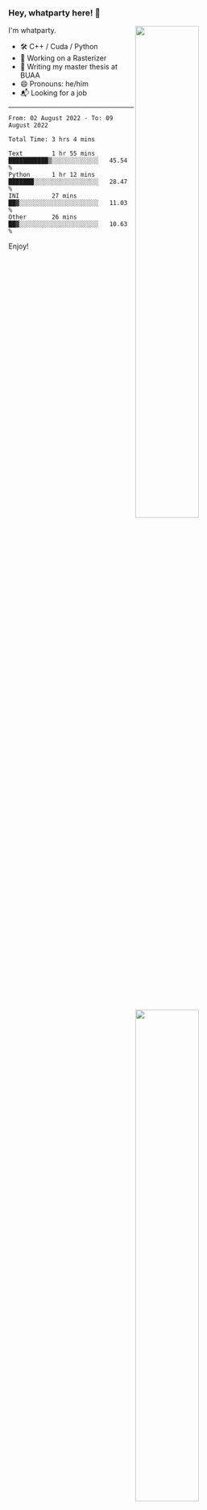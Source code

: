 ### Hey, whatparty here! 👋

[<img align="right" width="50%" src="https://github-readme-stats-ouuan.vercel.app/api?username=whatparty&theme=dark&show_icons=true">](https://metrics.lecoq.io/whatparty#gh-dark-mode-only)
[<img align="right" width="50%" src="https://github-readme-stats-ouuan.vercel.app/api?username=whatparty&show_icons=true">](https://metrics.lecoq.io/whatparty#gh-light-mode-only)

I'm whatparty.

- 🛠️ C++ / Cuda / Python 
- 🔭 Working on a Rasterizer
- 🌱 Writing my master thesis at BUAA
- 😄 Pronouns: he/him
- 📬 Looking for a job

---

<!--START_SECTION:waka-->

```text
From: 02 August 2022 - To: 09 August 2022

Total Time: 3 hrs 4 mins

Text        1 hr 55 mins    ███████████▒░░░░░░░░░░░░░   45.54 %
Python      1 hr 12 mins    ███████░░░░░░░░░░░░░░░░░░   28.47 %
INI         27 mins         ██▓░░░░░░░░░░░░░░░░░░░░░░   11.03 %
Other       26 mins         ██▓░░░░░░░░░░░░░░░░░░░░░░   10.63 %
```

<!--END_SECTION:waka-->

Enjoy!
